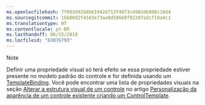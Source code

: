 ```yaml
---
ms.openlocfilehash: 7f093d9268b619426713f4073c4982db808c10d4
ms.sourcegitcommit: 1bb00d2f4343e73ae8d58668f02297a3cf10a4c1
ms.translationtype: HT
ms.contentlocale: pt-BR
ms.lasthandoff: 06/15/2019
ms.locfileid: "63876793"
---
```

> [!NOTE]
>  Definir uma propriedade visual só terá efeito se essa propriedade estiver presente no modelo padrão do controle e for definida usando um [TemplateBinding](~/docs/framework/wpf/advanced/templatebinding-markup-extension.md). Você pode encontrar uma lista de propriedades visuais na seção [Alterar a estrutura visual de um controle](~/docs/framework/wpf/controls/customizing-the-appearance-of-an-existing-control.md#changing-the-visual-structure-of-a-control) no artigo [Personalização da aparência de um controle existente criando um ControlTemplate](~/docs/framework/wpf/controls/customizing-the-appearance-of-an-existing-control.md).
  
